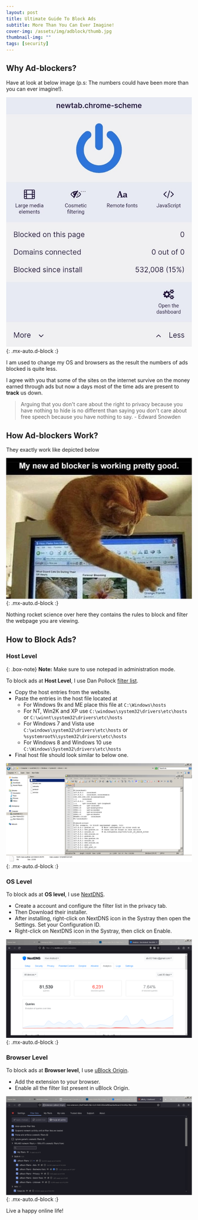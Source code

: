 ```yaml
---
layout: post
title: Ultimate Guide To Block Ads
subtitle: More Than You Can Ever Imagine!
cover-img: /assets/img/adblock/thumb.jpg
thumbnail-img: ""
tags: [security]
---
```


## Why Ad-blockers?

Have at look at below image (p.s: The numbers could have been more than you can ever imagine!).

![Blocked Ads](/assets/img/adblock/blocked-ads-mobile.jpg){: .mx-auto.d-block :}

I am used to change my OS and browsers as the result the numbers of ads blocked is quite less.

I agree with you that some of the sites on the internet survive on the money earned through ads but now a days most of the time ads are present to **track** us down.

> Arguing that you don't care about the right to privacy because you have nothing to hide is no different than saying you don't care about free speech because you have nothing to say. - Edward Snowden 

## How Ad-blockers Work?

They exactly work like depicted below

![Cat Blocker](/assets/img/adblock/cat-blocker.jpeg){: .mx-auto.d-block :}

Nothing rocket science over here they contains the rules to block and filter the webpage you are viewing. 

## How to Block Ads?

### Host Level

{: .box-note}
**Note:** Make sure to use notepad in administration mode.  

To block ads at **Host Level**, I use Dan Pollock [filter list](http://someonewhocares.org/hosts/).

- Copy the host entries from the website.
- Paste the entries in the host file located at 
	- For Windows 9x and ME place this file at `C:\Windows\hosts`
	- For NT, Win2K and XP use `C:\windows\system32\drivers\etc\hosts` or `C:\winnt\system32\drivers\etc\hosts`
	- For Windows 7 and Vista use `C:\windows\system32\drivers\etc\hosts` or `%systemroot%\system32\drivers\etc\hosts`
	- For Windows 8 and Windows 10 use `C:\Windows\System32\drivers\etc\hosts`
- Final host file should look similar to below one.

![Host](/assets/img/adblock/host.png){: .mx-auto.d-block :}  

### OS Level 

To block ads at **OS level**, I use [NextDNS](https://nextdns.io/).

- Create a account and configure the filter list in the privacy tab.
- Then Download their installer.
- After installing, right-click on NextDNS icon in the Systray then open the Settings. Set your Configuration ID.
- Right-click on NextDNS icon in the Systray, then click on Enable.

![NextDNS Dashboard](/assets/img/adblock/nextdns-dashboard.png){: .mx-auto.d-block :}  

### Browser Level 

To block ads at **Browser level**, I use [uBlock Origin](https://ublockorigin.com/).

- Add the extension to your browser.
- Enable all the filter list present in uBlock Origin.

![uBlock Dashboard](/assets/img/adblock/ublock-dashboard.png){: .mx-auto.d-block :}

Live a happy online life!